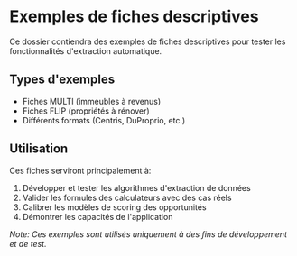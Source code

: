 # Exemples de fiches descriptives

Ce dossier contiendra des exemples de fiches descriptives pour tester les fonctionnalités d'extraction automatique.

## Types d'exemples

- Fiches MULTI (immeubles à revenus)
- Fiches FLIP (propriétés à rénover)
- Différents formats (Centris, DuProprio, etc.)

## Utilisation

Ces fiches serviront principalement à:

1. Développer et tester les algorithmes d'extraction de données
2. Valider les formules des calculateurs avec des cas réels
3. Calibrer les modèles de scoring des opportunités
4. Démontrer les capacités de l'application

*Note: Ces exemples sont utilisés uniquement à des fins de développement et de test.*